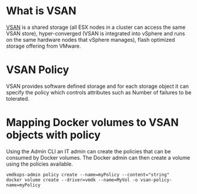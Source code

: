 # What is VSAN
[VSAN](http://www.vmware.com/products/virtual-san.html) is a shared storage (all ESX nodes in a cluster can access the same VSAN store), hyper-converged (VSAN is integrated into vSphere and runs on the same hardware nodes that vSphere manages), flash optimized storage offering from VMware.
# VSAN Policy
VSAN provides software defined storage and for each storage object it can specify the policy which controls attributes such as Number of failures to be tolerated.

# Mapping Docker volumes to VSAN objects with policy

Using the Admin CLI an IT admin can create the policies that can be consumed by Docker volumes. The Docker admin can then create a volume using the policies available.
```
vmdkops-admin policy create --name=myPolicy --content="string"
docker volume create --driver=vmdk --name=MyVol -o vsan-policy-name=myPolicy
```
